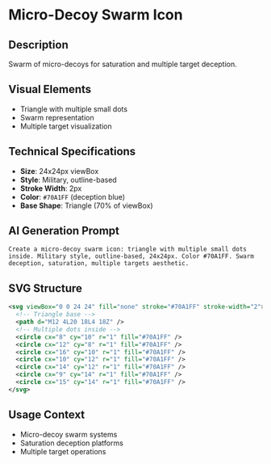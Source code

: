 # Micro-Decoy Swarm Icon

## Description

Swarm of micro-decoys for saturation and multiple target deception.

## Visual Elements

- Triangle with multiple small dots
- Swarm representation
- Multiple target visualization

## Technical Specifications

- **Size**: 24x24px viewBox
- **Style**: Military, outline-based
- **Stroke Width**: 2px
- **Color**: `#70A1FF` (deception blue)
- **Base Shape**: Triangle (70% of viewBox)

## AI Generation Prompt

```
Create a micro-decoy swarm icon: triangle with multiple small dots inside. Military style, outline-based, 24x24px. Color #70A1FF. Swarm deception, saturation, multiple targets aesthetic.
```

## SVG Structure

```svg
<svg viewBox="0 0 24 24" fill="none" stroke="#70A1FF" stroke-width="2">
  <!-- Triangle base -->
  <path d="M12 4L20 18L4 18Z" />
  <!-- Multiple dots inside -->
  <circle cx="8" cy="10" r="1" fill="#70A1FF" />
  <circle cx="12" cy="8" r="1" fill="#70A1FF" />
  <circle cx="16" cy="10" r="1" fill="#70A1FF" />
  <circle cx="10" cy="12" r="1" fill="#70A1FF" />
  <circle cx="14" cy="12" r="1" fill="#70A1FF" />
  <circle cx="9" cy="14" r="1" fill="#70A1FF" />
  <circle cx="15" cy="14" r="1" fill="#70A1FF" />
</svg>
```

## Usage Context

- Micro-decoy swarm systems
- Saturation deception platforms
- Multiple target operations
